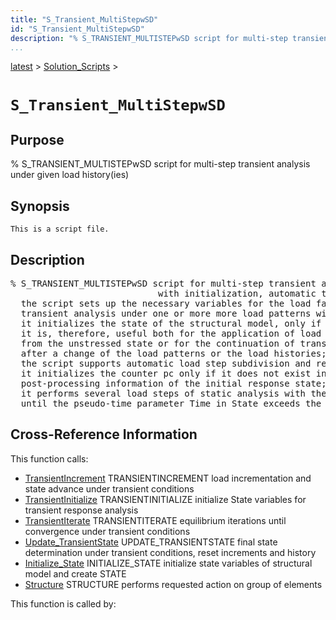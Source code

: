```yaml
---
title: "S_Transient_MultiStepwSD"
id: "S_Transient_MultiStepwSD"
description: "% S_TRANSIENT_MULTISTEPwSD script for multi-step transient analysis under given load history(ies)"
...
```


<!-- <a name="_top"></a> -->
<!-- <div><a href="../../.autoindex.md">Home</a> &gt;  -->
 <a href="#">latest</a> &gt; <a href=".autoindex.md">Solution_Scripts</a> &gt; 
<!-- S_Transient_MultiStepwSD.m</div> -->

<!--<table width="100%"><tr><td align="left"><a href="../../.autoindex.md"><img alt="<" border="0" src="../../left.png">&nbsp;Master index</a></td>
<td align="right"><a href=".autoindex.md">Index for latest\Solution_Scripts&nbsp;<img alt=">" border="0" src="../../right.png"></a></td></tr></table>-->
# `S_Transient_MultiStepwSD`



## <a name="_name"></a>Purpose


% S_TRANSIENT_MULTISTEPwSD script for multi-step transient analysis under given load history(ies)

<!-- <div class="box"><strong>% S_TRANSIENT_MULTISTEPwSD script for multi-step transient analysis under given load history(ies)</strong></div> -->

## <a name="_synopsis"></a>Synopsis

`This is a script file.` 

## Description


<pre class="comment">% S_TRANSIENT_MULTISTEPwSD script for multi-step transient analysis under given load history(ies)                         
                            with initialization, automatic time step division and rescaling 
  the script sets up the necessary variables for the load factor evolution for the
  transient analysis under one or more more load patterns with given load histories;
  it initializes the state of the structural model, only if the variable State does not exist;
  it is, therefore, useful both for the application of load patterns with load histories
  from the unstressed state or for the continuation of transient analysis
  after a change of the load patterns or the load histories;
  the script supports automatic load step subdivision and rescaling;
  it initializes the counter pc only if it does not exist in the workspace and saves
  post-processing information of the initial response state;
  it performs several load steps of static analysis with the parameters in SolStrat
  until the pseudo-time parameter Time in State exceeds the specified maximum time Tmax</pre>
<!-- <div class="fragment"><pre class="comment">% S_TRANSIENT_MULTISTEPwSD script for multi-step transient analysis under given load history(ies)                         
                            with initialization, automatic time step division and rescaling 
  the script sets up the necessary variables for the load factor evolution for the
  transient analysis under one or more more load patterns with given load histories;
  it initializes the state of the structural model, only if the variable State does not exist;
  it is, therefore, useful both for the application of load patterns with load histories
  from the unstressed state or for the continuation of transient analysis
  after a change of the load patterns or the load histories;
  the script supports automatic load step subdivision and rescaling;
  it initializes the counter pc only if it does not exist in the workspace and saves
  post-processing information of the initial response state;
  it performs several load steps of static analysis with the parameters in SolStrat
  until the pseudo-time parameter Time in State exceeds the specified maximum time Tmax</pre></div> -->

<!-- crossreference -->
## <a name="_cross"></a>Cross-Reference Information

This function calls:
<ul style="list-style-image:url(../../matlabicon.gif)">
<li><a href="/Functions/../../latest/Analysis_Functions/Dynamic/TransientIncrement" class="code" title="function [State,SolStrat] = TransientIncrement(Model,ElemData,Loading,State,SolStrat)">TransientIncrement</a>	TRANSIENTINCREMENT load incrementation and state advance under transient conditions</li><li><a href="/Functions/../../latest/Analysis_Functions/Dynamic/TransientInitialize" class="code" title="function State = TransientInitialize (Model,ElemData,Loading,State)">TransientInitialize</a>	TRANSIENTINITIALIZE initialize State variables for transient response analysis</li><li><a href="/Functions/../../latest/Analysis_Functions/Dynamic/TransientIterate" class="code" title="function [State,SolStrat] = TransientIterate (Model,ElemData,Loading,State,SolStrat)">TransientIterate</a>	TRANSIENTITERATE equilibrium iterations until convergence under transient conditions</li><li><a href="/Functions/../../latest/Analysis_Functions/Dynamic/Update_TransientState" class="code" title="function State = Update_TransientState (Model,ElemData,State,SolStrat)">Update_TransientState</a>	UPDATE_TRANSIENTSTATE final state determination under transient conditions, reset increments and history</li><li><a href="/Functions/../../latest/Analysis_Functions/Static/Initialize_State" class="code" title="function State = Initialize_State (Model,ElemData)">Initialize_State</a>	INITIALIZE_STATE initialize state variables of structural model and create STATE</li><li><a href="/Functions/../../latest/General_Functions/Structure" class="code" title="function Resp = Structure (action,Model,ElemData,State,ElemList)">Structure</a>	STRUCTURE performs requested action on group of elements</li></ul>

This function is called by:
<ul style="list-style-image:url(../../matlabicon.gif)">
</ul>
<!-- crossreference -->




<!-- <hr><address>Generated on Mon 15-Feb-2021 18:38:47 by <strong><a href="http://www.artefact.tk/software/matlab/m2html/" title="Matlab Documentation in HTML">m2html</a></strong> &copy; 2005</address> -->